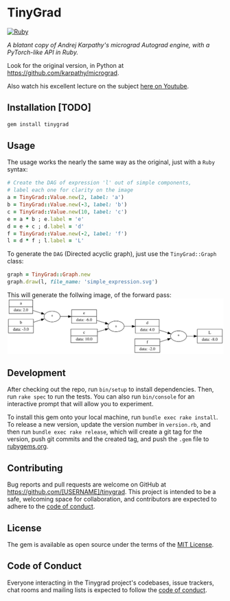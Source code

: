 # TinyGrad
[![Ruby](https://github.com/akoskovacs/tinygrad/actions/workflows/ruby.yml/badge.svg)](https://github.com/akoskovacs/tinygrad/actions/workflows/ruby.yml)

_A blatant copy of Andrej Karpathy's micrograd Autograd engine, with a PyTorch-like API in Ruby._

Look for the original version, in Python at https://github.com/karpathy/micrograd.

Also watch his excellent lecture on the subject [here on Youtube](https://www.youtube.com/watch?v=VMj-3S1tku0&ab_channel=AndrejKarpathy).


## Installation [TODO]

```sh
gem install tinygrad
```

## Usage

The usage works the nearly the same way as the original, just with a `Ruby` syntax:
```ruby
# Create the DAG of expression 'l' out of simple components,
# label each one for clarity on the image
a = TinyGrad::Value.new(2, label: 'a')
b = TinyGrad::Value.new(-3, label: 'b')
c = TinyGrad::Value.new(10, label: 'c')
e = a * b ; e.label = 'e'
d = e + c ; d.label = 'd'
f = TinyGrad::Value.new(-2, label: 'f')
l = d * f ; l.label = 'L'
```

To generate the `DAG` (Directed acyclic graph), just use the `TinyGrad::Graph` class:
```ruby
graph = TinyGrad::Graph.new
graph.draw(l, file_name: 'simple_expression.svg')
```
This will generate the follwing image, of the forward pass:
![Expression DAG](docs/simple_expression.svg)

## Development

After checking out the repo, run `bin/setup` to install dependencies. Then, run `rake spec` to run the tests. You can also run `bin/console` for an interactive prompt that will allow you to experiment.

To install this gem onto your local machine, run `bundle exec rake install`. To release a new version, update the version number in `version.rb`, and then run `bundle exec rake release`, which will create a git tag for the version, push git commits and the created tag, and push the `.gem` file to [rubygems.org](https://rubygems.org).

## Contributing

Bug reports and pull requests are welcome on GitHub at https://github.com/[USERNAME]/tinygrad. This project is intended to be a safe, welcoming space for collaboration, and contributors are expected to adhere to the [code of conduct](https://github.com/[USERNAME]/tinygrad/blob/master/CODE_OF_CONDUCT.md).

## License

The gem is available as open source under the terms of the [MIT License](https://opensource.org/licenses/MIT).

## Code of Conduct

Everyone interacting in the Tinygrad project's codebases, issue trackers, chat rooms and mailing lists is expected to follow the [code of conduct](https://github.com/[USERNAME]/tinygrad/blob/master/CODE_OF_CONDUCT.md).
